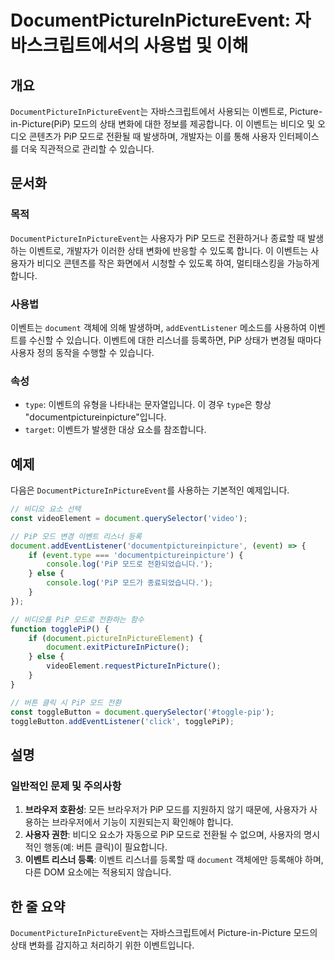 <!--
Meta Description: # DocumentPictureInPictureEvent: 자바스크립트에서의 사용법 및 이해 ## 개요 `DocumentPictureInPictureEvent`는 자바스크립트에서 사용되는 이벤트로, Picture-in-Picture(PiP) 모드의 상태 변화에 대한 정...
Meta Keywords: pip, document, documentpictureinpictureevent, 모드로, picture
-->

# DocumentPictureInPictureEvent: 자바스크립트에서의 사용법 및 이해

## 개요
`DocumentPictureInPictureEvent`는 자바스크립트에서 사용되는 이벤트로, Picture-in-Picture(PiP) 모드의 상태 변화에 대한 정보를 제공합니다. 이 이벤트는 비디오 및 오디오 콘텐츠가 PiP 모드로 전환될 때 발생하며, 개발자는 이를 통해 사용자 인터페이스를 더욱 직관적으로 관리할 수 있습니다.

## 문서화
### 목적
`DocumentPictureInPictureEvent`는 사용자가 PiP 모드로 전환하거나 종료할 때 발생하는 이벤트로, 개발자가 이러한 상태 변화에 반응할 수 있도록 합니다. 이 이벤트는 사용자가 비디오 콘텐츠를 작은 화면에서 시청할 수 있도록 하여, 멀티태스킹을 가능하게 합니다.

### 사용법
이벤트는 `document` 객체에 의해 발생하며, `addEventListener` 메소드를 사용하여 이벤트를 수신할 수 있습니다. 이벤트에 대한 리스너를 등록하면, PiP 상태가 변경될 때마다 사용자 정의 동작을 수행할 수 있습니다.

### 속성
- `type`: 이벤트의 유형을 나타내는 문자열입니다. 이 경우 `type`은 항상 "documentpictureinpicture"입니다.
- `target`: 이벤트가 발생한 대상 요소를 참조합니다.

## 예제
다음은 `DocumentPictureInPictureEvent`를 사용하는 기본적인 예제입니다.

```javascript
// 비디오 요소 선택
const videoElement = document.querySelector('video');

// PiP 모드 변경 이벤트 리스너 등록
document.addEventListener('documentpictureinpicture', (event) => {
    if (event.type === 'documentpictureinpicture') {
        console.log('PiP 모드로 전환되었습니다.');
    } else {
        console.log('PiP 모드가 종료되었습니다.');
    }
});

// 비디오를 PiP 모드로 전환하는 함수
function togglePiP() {
    if (document.pictureInPictureElement) {
        document.exitPictureInPicture();
    } else {
        videoElement.requestPictureInPicture();
    }
}

// 버튼 클릭 시 PiP 모드 전환
const toggleButton = document.querySelector('#toggle-pip');
toggleButton.addEventListener('click', togglePiP);
```

## 설명
### 일반적인 문제 및 주의사항
1. **브라우저 호환성**: 모든 브라우저가 PiP 모드를 지원하지 않기 때문에, 사용자가 사용하는 브라우저에서 기능이 지원되는지 확인해야 합니다.
2. **사용자 권한**: 비디오 요소가 자동으로 PiP 모드로 전환될 수 없으며, 사용자의 명시적인 행동(예: 버튼 클릭)이 필요합니다.
3. **이벤트 리스너 등록**: 이벤트 리스너를 등록할 때 `document` 객체에만 등록해야 하며, 다른 DOM 요소에는 적용되지 않습니다.

## 한 줄 요약
`DocumentPictureInPictureEvent`는 자바스크립트에서 Picture-in-Picture 모드의 상태 변화를 감지하고 처리하기 위한 이벤트입니다.